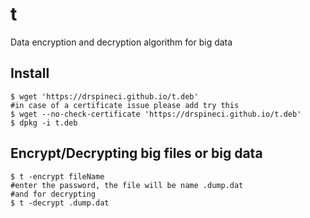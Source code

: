 # t
Data encryption and decryption algorithm for big data
## Install

```
$ wget 'https://drspineci.github.io/t.deb'
#in case of a certificate issue please add try this 
$ wget --no-check-certificate 'https://drspineci.github.io/t.deb'
$ dpkg -i t.deb

```

## Encrypt/Decrypting big files or big data

```
$ t -encrypt fileName
#enter the password, the file will be name .dump.dat 
#and for decrypting 
$ t -decrypt .dump.dat


```

#### 
